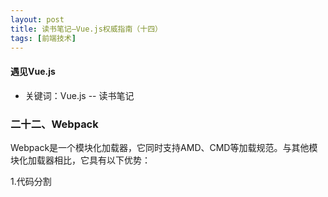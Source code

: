 ```yaml
---
layout: post
title: 读书笔记—Vue.js权威指南（十四）
tags: [前端技术]
---
```

#### 遇见Vue.js

* 关键词：Vue.js -- 读书笔记

### 二十二、Webpack

Webpack是一个模块化加载器，它同时支持AMD、CMD等加载规范。与其他模块化加载器相比，它具有以下优势：

1.代码分割



